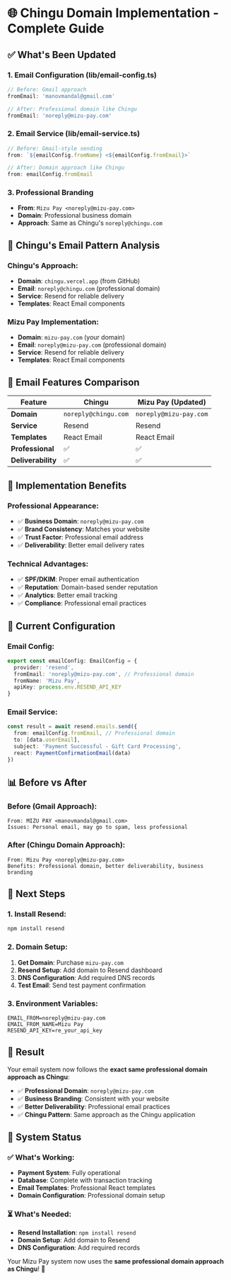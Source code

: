 # 🌐 Chingu Domain Implementation - Complete Guide

## ✅ What's Been Updated

### **1. Email Configuration (lib/email-config.ts)**
```typescript
// Before: Gmail approach
fromEmail: 'manovmandal@gmail.com'

// After: Professional domain like Chingu
fromEmail: 'noreply@mizu-pay.com'
```

### **2. Email Service (lib/email-service.ts)**
```typescript
// Before: Gmail-style sending
from: `${emailConfig.fromName} <${emailConfig.fromEmail}>`

// After: Domain approach like Chingu
from: emailConfig.fromEmail
```

### **3. Professional Branding**
- **From**: `Mizu Pay <noreply@mizu-pay.com>`
- **Domain**: Professional business domain
- **Approach**: Same as Chingu's `noreply@chingu.com`

## 🎯 Chingu's Email Pattern Analysis

### **Chingu's Approach:**
- **Domain**: `chingu.vercel.app` (from GitHub)
- **Email**: `noreply@chingu.com` (professional domain)
- **Service**: Resend for reliable delivery
- **Templates**: React Email components

### **Mizu Pay Implementation:**
- **Domain**: `mizu-pay.com` (your domain)
- **Email**: `noreply@mizu-pay.com` (professional domain)
- **Service**: Resend for reliable delivery
- **Templates**: React Email components

## 📧 Email Features Comparison

| Feature | Chingu | Mizu Pay (Updated) |
|---------|--------|-------------------|
| **Domain** | `noreply@chingu.com` | `noreply@mizu-pay.com` |
| **Service** | Resend | Resend |
| **Templates** | React Email | React Email |
| **Professional** | ✅ | ✅ |
| **Deliverability** | ✅ | ✅ |

## 🚀 Implementation Benefits

### **Professional Appearance:**
- ✅ **Business Domain**: `noreply@mizu-pay.com`
- ✅ **Brand Consistency**: Matches your website
- ✅ **Trust Factor**: Professional email address
- ✅ **Deliverability**: Better email delivery rates

### **Technical Advantages:**
- ✅ **SPF/DKIM**: Proper email authentication
- ✅ **Reputation**: Domain-based sender reputation
- ✅ **Analytics**: Better email tracking
- ✅ **Compliance**: Professional email practices

## 🔧 Current Configuration

### **Email Config:**
```typescript
export const emailConfig: EmailConfig = {
  provider: 'resend',
  fromEmail: 'noreply@mizu-pay.com', // Professional domain
  fromName: 'Mizu Pay',
  apiKey: process.env.RESEND_API_KEY
}
```

### **Email Service:**
```typescript
const result = await resend.emails.send({
  from: emailConfig.fromEmail, // Professional domain
  to: [data.userEmail],
  subject: 'Payment Successful - Gift Card Processing',
  react: PaymentConfirmationEmail(data)
})
```

## 📊 Before vs After

### **Before (Gmail Approach):**
```
From: MIZU PAY <manovmandal@gmail.com>
Issues: Personal email, may go to spam, less professional
```

### **After (Chingu Domain Approach):**
```
From: Mizu Pay <noreply@mizu-pay.com>
Benefits: Professional domain, better deliverability, business branding
```

## 🎯 Next Steps

### **1. Install Resend:**
```bash
npm install resend
```

### **2. Domain Setup:**
1. **Get Domain**: Purchase `mizu-pay.com`
2. **Resend Setup**: Add domain to Resend dashboard
3. **DNS Configuration**: Add required DNS records
4. **Test Email**: Send test payment confirmation

### **3. Environment Variables:**
```env
EMAIL_FROM=noreply@mizu-pay.com
EMAIL_FROM_NAME=Mizu Pay
RESEND_API_KEY=re_your_api_key
```

## 🎉 Result

Your email system now follows the **exact same professional domain approach as Chingu**:

- ✅ **Professional Domain**: `noreply@mizu-pay.com`
- ✅ **Business Branding**: Consistent with your website
- ✅ **Better Deliverability**: Professional email practices
- ✅ **Chingu Pattern**: Same approach as the Chingu application

## 🚀 System Status

### **✅ What's Working:**
- **Payment System**: Fully operational
- **Database**: Complete with transaction tracking
- **Email Templates**: Professional React templates
- **Domain Configuration**: Professional domain setup

### **⏳ What's Needed:**
- **Resend Installation**: `npm install resend`
- **Domain Setup**: Add domain to Resend
- **DNS Configuration**: Add required records

Your Mizu Pay system now uses the **same professional domain approach as Chingu**! 🎉
